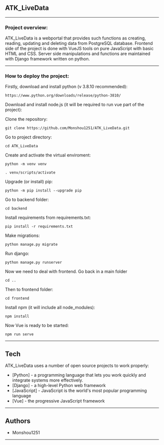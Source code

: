 ## ATK_LiveData

---

### Project overview:

ATK_LiveData is a webportal that provides such functions as creating, reading, updating and deleting data from PostgreSQL database.
Frontend side of the project is done with VueJS tools on pure JavaScript with basic HTML and CSS. Server side manipulations and functions are maintained with Django framework written on python.

---

### How to deploy the project:

Firstly, download and install python (v 3.8.10 recommended):

```
https://www.python.org/downloads/release/python-3810/
```

Download and install node.js (it will be required to run vue part of the project):

Clone the repository:

```
git clone https://github.com/Monshou1251/ATK_LiveData.git
```

Go to project directory:

```
cd ATK_LiveData
```

Create and activate the virtual enviroment:

```
python -m venv venv

```

```
. venv/scripts/activate
```

Upgrade (or install) pip:

```
python -m pip install --upgrade pip
```

Go to backend folder:

```
cd backend
```

Install requirements from requirements.txt:

```
pip install -r requirements.txt
```

Make migrations:

```
python manage.py migrate
```

Run django:

```
python manage.py runserver
```

Now we need to deal with frontend.
Go back in a main folder

```
cd ..
```

Then to frontend folder:

```
cd frontend
```

Install npm (it will include all node_modules):

```
npm install
```

Now Vue is ready to be started:

```
npm run serve
```

---

## Tech

ATK_LiveData uses a number of open source projects to work properly:

- [Python] - a programming language that lets you work quickly and integrate systems more effectively.
- [Django] - a high-level Python web framework
- [JavaScript] - JavaScript is the world's most popular programming language
- [Vue] - the progressive JavaScript framework

---

## Authors

- Monshou1251

---
